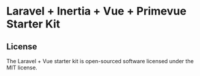 # Laravel + Inertia + Vue + Primevue Starter Kit

## License

The Laravel + Vue starter kit is open-sourced software licensed under the MIT license.
